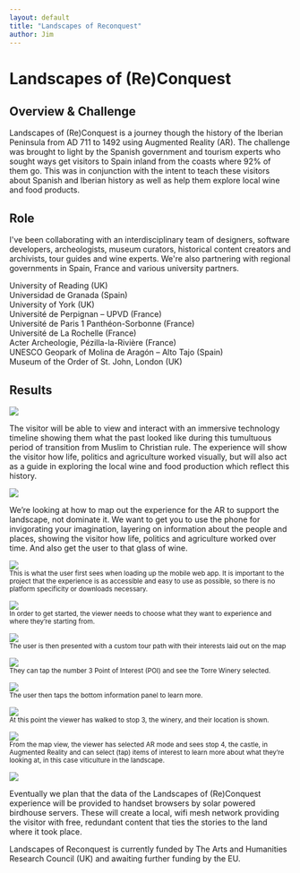 ```yaml
---
layout: default
title: "Landscapes of Reconquest"
author: Jim
---
```


# Landscapes of (Re)Conquest

## Overview & Challenge

Landscapes of (Re)Conquest is a journey though the history of the Iberian Peninsula from AD 711 to 1492 using Augmented Reality (AR). The challenge was brought to light by the Spanish government and tourism experts who sought ways get visitors to Spain inland from the coasts where 92% of them go. This was in conjunction with the intent to teach these visitors about Spanish and Iberian history as well as help them explore local wine and food products.

## Role

I've been collaborating with an interdisciplinary team of designers, software developers, archeologists, museum curators, historical content creators and archivists, tour guides and wine experts. We're also partnering with regional governments in Spain, France and various university partners.

University of Reading (UK)<br />
Universidad de Granada (Spain)<br />
University of York (UK)<br />
Université de Perpignan – UPVD (France)<br />
Université de Paris 1 Panthéon-Sorbonne (France)<br />
Université de La Rochelle (France)<br />
Acter Archeologie, Pézilla-la-Rivière (France)<br />
UNESCO Geopark of Molina de Aragón – Alto Tajo (Spain)<br />
Museum of the Order of St. John, London (UK)<br />

## Results

![]({{site.url}}assets/images/landscapes-title.png)

The visitor will be able to view and interact with an immersive technology timeline showing them what the past looked like during this tumultuous period of transition from Muslim to Christian rule. The experience will show the visitor how life, politics and agriculture worked visually, but will also act as a guide in exploring the local wine and food production which reflect this history.

![]({{site.url}}assets/images/landscapes-visitormatrix.jpg)

We’re looking at how to map out the experience for the AR to support the landscape, not dominate it. We want to get you to use the phone for invigorating your imagination, layering on information about the people and places, showing the visitor how life, politics and agriculture worked over time. And also get the user to that glass of wine.

![]({{site.url}}assets/images/landscapes-index.jpg)<br />
<small>This is what the user first sees when loading up the mobile web app. It is important to the project that the experience is as accessible and easy to use as possible, so there is no platform specificity or downloads necessary.</small>

![]({{site.url}}assets/images/landscapes-youarehere.jpg)<br />
<small>In order to get started, the viewer needs to choose what they want to experience and where they’re starting from.</small>

![]({{site.url}}assets/images/landscapes-yourtour-map1.jpg)<br />
<small>The user is then presented with a custom tour path with their interests laid out on the map</small>

![]({{site.url}}assets/images/landscapes-yourtour-selected.jpg)<br />
<small>They can tap the number 3 Point of Interest (POI) and see the Torre Winery selected.</small>

![]({{site.url}}assets/images/landscapes-yourtour-expanded.jpg)<br />
<small>The user then taps the bottom information panel to learn more.</small>

![]({{site.url}}assets/images/landscapes-yourtour-map2.jpg)<br />
<small>At this point the viewer has walked to stop 3, the winery, and their location is shown.</small>

![]({{site.url}}assets/images/landscapes-ar.jpg)<br />
<small>From the map view, the viewer has selected AR mode and sees stop 4, the castle, in Augmented Reality and can select (tap) items of interest to learn more about what they’re looking at, in this case viticulture in the landscape.</small>

![]({{site.url}}assets/images/landscapes-meshnetworks.jpg)

Eventually we plan that the data of the Landscapes of (Re)Conquest experience will be provided to handset browsers by solar powered birdhouse servers. These will create a local, wifi mesh network providing the visitor with free, redundant content that ties the stories to the land where it took place.

Landscapes of Reconquest is currently funded by The Arts and Humanities Research Council (UK) and awaiting further funding by the EU.